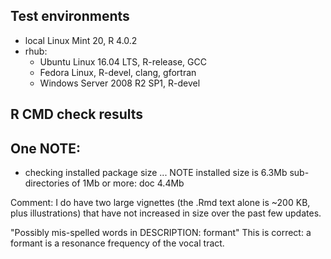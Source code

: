 ## Test environments
* local Linux Mint 20, R 4.0.2
* rhub:
  - Ubuntu Linux 16.04 LTS, R-release, GCC
  - Fedora Linux, R-devel, clang, gfortran
  - Windows Server 2008 R2 SP1, R-devel

## R CMD check results
One NOTE:
------
* checking installed package size ... NOTE
  installed size is  6.3Mb
  sub-directories of 1Mb or more:
    doc   4.4Mb
    
Comment: I do have two large vignettes (the .Rmd text alone is ~200 KB, plus illustrations) that have not increased in size over the past few updates.

"Possibly mis-spelled words in DESCRIPTION: formant" This is correct: a formant is a resonance frequency of the vocal tract.
